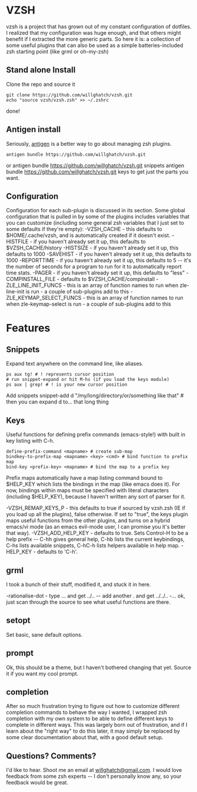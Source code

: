 VZSH
====

vzsh is a project that has grown out of my constant configuration of dotfiles.  I realized that my configuration was huge enough, and that others might benefit if I extracted the more generic parts.  So here it is:  a collection of some useful plugins that can also be used as a simple batteries-included zsh starting point (like grml or oh-my-zsh)

Stand alone Install
-------------------

Clone the repo and source it

    git clone https://github.com/willghatch/vzsh.git
    echo "source vzsh/vzsh.zsh" >> ~/.zshrc

done!

Antigen install
---------------

Seriously, [antigen](https://github.com/zsh-users/antigen) is a better way to go about managing zsh plugins.

    antigen bundle https://github.com/willghatch/vzsh.git
or
    antigen bundle https://github.com/willghatch/vzsh.git snippets
    antigen bundle https://github.com/willghatch/vzsh.git keys
to get just the parts you want.

Configuration
-------------

Configuration for each sub-plugin is discussed in its section.  Some global configuration that is pulled in by some of the plugins includes variables that you can customize (including some general zsh variables that I just set to some defaults if they're empty):
-VZSH_CACHE - this defaults to $HOME/.cache/vzsh, and is automatically created if it doesn't exist.
-HISTFILE - if you haven't already set it up, this defaults to $VZSH_CACHE/history
-HISTSIZE - if you haven't already set it up, this defaults to 1000
-SAVEHIST - if you haven't already set it up, this defaults to 1000
-REPORTTIME - if you haven't already set it up, this defaults to 5 -- it's the number of seconds for a program to run for it to automatically report time stats.
-PAGER - if you haven't already set it up, this defaults to "less"
-COMPINSTALL_FILE - defaults to $VZSH_CACHE/compinstall
-ZLE_LINE_INIT_FUNCS - this is an array of function names to run when zle-line-init is run - a couple of sub-plugins add to this
-ZLE_KEYMAP_SELECT_FUNCS - this is an array of function names to run when zle-keymap-select is run - a couple of sub-plugins add to this

Features
========

Snippets
--------

Expand text anywhere on the command line, like aliases.

    ps aux tg! # ! represents cursor position
    # run snippet-expand or hit M-hs (if you load the keys module)
    ps aux | grep! # ! is your new cursor position

Add snippets
    snippet-add d "/my/long/directory/or/something like that"
    # then you can expand d to... that long thing

Keys
----

Useful functions for defining prefix commands (emacs-style!) with built in key listing with C-h.

    define-prefix-command <mapname> # create sub-map
    bindkey-to-prefix-map <mapname> <key> <cmd> # bind function to prefix map
    bind-key <prefix-key> <mapname> # bind the map to a prefix key

Prefix maps automatically have a map listing command bound to $HELP_KEY which lists the bindings in the map (like emacs does it).
For now, bindings within maps must be specified with literal characters (including $HELP_KEY), because I haven't written any sort of parser for it.

-VZSH_REMAP_KEYS_P - this defaults to true if sourced by vzsh.zsh (IE if you load up all the plugins), false otherwise.  If set to "true", the keys plugin maps useful functions from the other plugins, and turns on a hybrid emacs/vi mode (as an emacs evil-mode user, I can promise you it's better that way).
-VZSH_ADD_HELP_KEY - defaults to true.  Sets Control-H to be a help prefix -- C-hh gives general help, C-hb lists the current keybindings, C-hs lists available snippets, C-hC-h lists helpers available in help map.
-HELP_KEY - defaults to 'C-h'.

grml
----

I took a bunch of their stuff, modified it, and stuck it in here.

-rationalise-dot - type ... and get ../.. -- add another . and get ../../..
-... ok, just scan through the source to see what useful functions are there.

setopt
------

Set basic, sane default options.

prompt
------

Ok, this should be a theme, but I haven't bothered changing that yet.  Source it if you want my cool prompt.

completion
----------

After so much frustration trying to figure out how to customize different completion commands to behave the way I wanted, I wrapped zsh completion with my own system to be able to define different keys to complete in different ways.  This was largely born out of frustration, and if I learn about the "right way" to do this later, it may simply be replaced by some clear documentation about that, with a good default setup.

Questions? Comments?
--------------------

I'd like to hear.  Shoot me an email at willghatch@gmail.com.  I would love feedback from some zsh experts -- I don't personally know any, so your feedback would be great.
